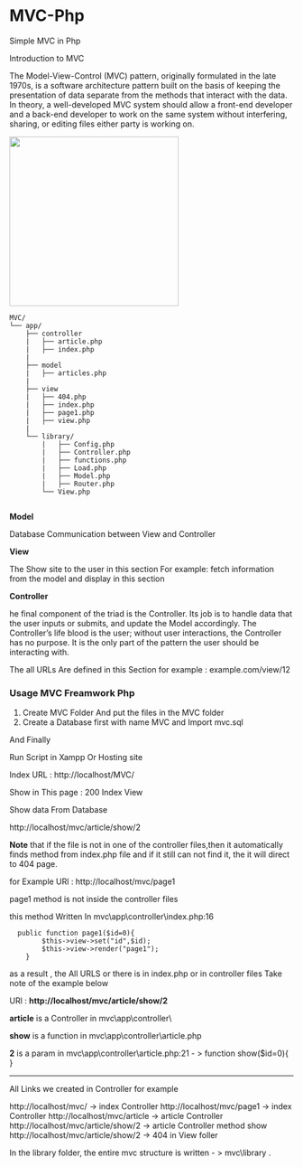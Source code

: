 # MVC-Php
Simple MVC in Php


Introduction to MVC

The Model-View-Control (MVC) pattern, originally formulated in the late 1970s, is a software architecture pattern built on the basis of keeping the presentation of data separate from the methods that interact with the data. In theory, a well-developed MVC system should allow a front-end developer and a back-end developer to work on the same system without interfering, sharing, or editing files either party is working on.


 
<img src="https://upload.wikimedia.org/wikipedia/commons/thumb/a/a0/MVC-Process.svg/1200px-MVC-Process.svg.png" width="300">

```
MVC/
└── app/
    ├── controller
    |   ├── article.php
    |   ├── index.php
    |
    ├── model
    |   ├── articles.php
    |
    ├── view
    |   ├── 404.php
    |   ├── index.php
    |   ├── page1.php
    |   ├── view.php
    |
    └── library/
        |   ├── Config.php
        |   ├── Controller.php
        |   ├── functions.php
        |   ├── Load.php
        |   ├── Model.php
        |   ├── Router.php
        └── View.php
        
```
<b>Model</b>

Database Communication between View and Controller

<b>View</b>

The Show site to the user in this section
For example: fetch information from the model and display in this section

<b>Controller</b>

he final component of the triad is the Controller. Its job is to handle data that the user inputs or submits, and update the Model accordingly. The Controller’s life blood is the user; without user interactions, the Controller has no purpose. It is the only part of the pattern the user should be interacting with.

The all URLs Are defined in this Section
for example : example.com/view/12

### Usage MVC Freamwork Php

1. Create MVC Folder And put the files in the MVC folder
2. Create a Database first with name MVC and Import mvc.sql

And Finally

Run Script in Xampp Or Hosting site

Index URL : 
http://localhost/MVC/

Show in This page :
200
Index View

Show data From Database

http://localhost/mvc/article/show/2

<b> Note</b> that if the file is not in one of the controller files,then it automatically finds method from  index.php file and if it still can not find it, the it will direct  to 404  page.
 

for Example 
URl : http://localhost/mvc/page1

page1 method is not inside the controller files

this method Written In mvc\app\controller\index.php:16
```
  public function page1($id=0){
        $this->view->set("id",$id);
        $this->view->render("page1");
    }
  ```
  
as a result , the All URLS or there is in index.php or in controller files 
Take note of the example below

URl : <b>http://localhost/mvc/article/show/2</b>


<b>article</b> is a Controller in mvc\app\controller\

<b>show</b> is a function in mvc\app\controller\article.php

<b>2</b> is a param in mvc\app\controller\article.php:21 - > function show($id=0){ }


----------------------------------

All Links we created in Controller for example

http://localhost/mvc/   -> index Controller
http://localhost/mvc/page1  -> index Controller
http://localhost/mvc/article  -> article Controller
http://localhost/mvc/article/show/2   -> article Controller method show
http://localhost/mvc/article/show/2   -> 404 in View foller

In the library folder, the entire mvc structure is written  - > mvc\library .

